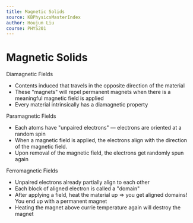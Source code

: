 ```yaml
---
title: Magnetic Solids
source: KBPhysicsMasterIndex
author: Houjun Liu
course: PHYS201
---
```


# Magnetic Solids
Diamagnetic Fields

- Contents induced that travels in the opposite direction of the material
- These "magnets" will repel permanent magnets when there is a meaningful magnetic field is applied
- Every material intrinsically has a diamagnetic property

Paramagnetic Fields

- Each atoms have "unpaired electrons" — electrons are oriented at a random spin
- When a magnetic field is applied, the electrons align with the direction of the magnetic field.
- Upon removal of the magnetic field, the electrons get randomly spun again

Ferromagnetic Fields

- Unpaired electrons already partially align to each other
- Each block of aligned electron is called a "domain"
- After applying a field, heat the material up => you get aligned domains! You end up with a permanent magnet
- Heating the magnet above currie temperature again will destroy the magnet



